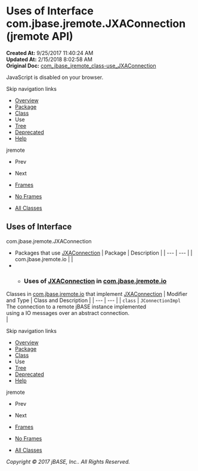 # Uses of Interface com.jbase.jremote.JXAConnection (jremote   API)

**Created At:** 9/25/2017 11:40:24 AM  
**Updated At:** 2/15/2018 8:02:58 AM  
**Original Doc:** [com_jbase_jremote_class-use_JXAConnection](https://docs.jbase.com/39249-class-use/com_jbase_jremote_class-use_JXAConnection)  

<!--<br>    try {<br>        if (location.href.indexOf('is-external=true') == -1) {<br>            parent.document.title="Uses of Interface com.jbase.jremote.JXAConnection (jremote   API)";<br>        }<br>    }<br>    catch(err) {<br>    }<br>//-->
JavaScript is disabled on your browser.

Skip navigation links

- [Overview](../../../../overview-summary.html)
- [Package](./../../../../jremote-api)
- [Class](./../../jxaconnection-%28jremote-api%29 "interface in com.jbase.jremote")
- Use
- [Tree](./../../com.jbase.jremote-class-hierarchy)
- [Deprecated](../../../../deprecated-list.html)
- [Help](../../../../help-doc.html)


jremote <br>

- Prev
- Next


- [Frames](./.)
- [No Frames](./.)


- [All Classes](../../../../allclasses-noframe.html)


<!--<br>  allClassesLink = document.getElementById("allclasses\_navbar\_top");<br>  if(window==top) {<br>    allClassesLink.style.display = "block";<br>  }<br>  else {<br>    allClassesLink.style.display = "none";<br>  }<br>  //-->

## Uses of Interface
com.jbase.jremote.JXAConnection

- Packages that use [JXAConnection](./../../jxaconnection-%28jremote-api%29 "interface in com.jbase.jremote") | Package | Description |
| --- | --- |
| com.jbase.jremote.io |   |
- - ### Uses of [JXAConnection](./../../jxaconnection-%28jremote-api%29 "interface in com.jbase.jremote") in [com.jbase.jremote.io](./../../io/com.jbase.jremote.io-%28jremote---api%29)


Classes in [com.jbase.jremote.io](./../../io/com.jbase.jremote.io-%28jremote---api%29) that implement [JXAConnection](./../../jxaconnection-%28jremote-api%29 "interface in com.jbase.jremote") | Modifier and Type | Class and Description |
| --- | --- |
| `class` | `JConnectionImpl`<br>The connection to a remote jBASE instance implemented<br> using a IO messages over an abstract connection.<br> |

Skip navigation links

- [Overview](../../../../overview-summary.html)
- [Package](./../../../../jremote-api)
- [Class](./../../jxaconnection-%28jremote-api%29 "interface in com.jbase.jremote")
- Use
- [Tree](./../../com.jbase.jremote-class-hierarchy)
- [Deprecated](../../../../deprecated-list.html)
- [Help](../../../../help-doc.html)


jremote <br>

- Prev
- Next


- [Frames](./.)
- [No Frames](./.)


- [All Classes](../../../../allclasses-noframe.html)


<!--<br>  allClassesLink = document.getElementById("allclasses\_navbar\_bottom");<br>  if(window==top) {<br>    allClassesLink.style.display = "block";<br>  }<br>  else {<br>    allClassesLink.style.display = "none";<br>  }<br>  //-->

*Copyright © 2017 jBASE, Inc.. All Rights Reserved.*
